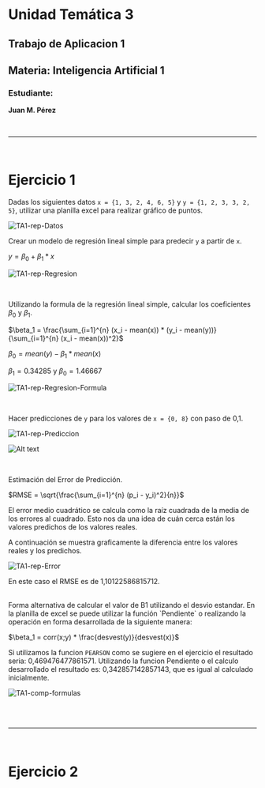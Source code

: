 # Unidad Temática 3

## Trabajo de Aplicacion 1

## Materia: **Inteligencia Artificial 1** 

### Estudiante:

**Juan M. Pérez**

</br> 

---

</br>

# Ejercicio 1

Dadas los siguientes datos `x = {1, 3, 2, 4, 6, 5}` y `y = {1, 2, 3, 3, 2, 5}`, utilizar una planilla excel para realizar gráfico de puntos.

![TA1-rep-Datos](src/TA1-rep-Datos.png)

Crear un modelo de regresión lineal simple para predecir `y` a partir de `x`.

$y = \beta_0 + \beta_1 * x$

![TA1-rep-Regresion](src/TA1-rep-Regresion.png)

</br>

Utilizando la formula de la regresión lineal simple, calcular los coeficientes $\beta_0$ y $\beta_1$.

$\beta_1 = \frac{\sum_{i=1}^{n} (x_i - mean(x)) * (y_i - mean(y))}{\sum_{i=1}^{n} (x_i - mean(x))^2}$

$\beta_0 = mean(y) - \beta_1 * mean(x)$

$\beta_1 = 0.34285$ y $\beta_0 = 1.46667$

![TA1-rep-Regresion-Formula](src/TA1-rep-Regresion-Formula.png)

</br>

Hacer predicciones de `y` para los valores de `x = {0, 8}` con paso de 0,1.

![TA1-rep-Prediccion](src/TA1-rep-Prediccion.png)

![Alt text](src/TA1-tabla.png)

</br>

Estimación del Error de Predicción.

$RMSE = \sqrt{\frac{\sum_{i=1}^{n} (p_i - y_i)^2}{n}}$

El error medio cuadrático se calcula como la raíz cuadrada de la media de los errores al cuadrado. Esto nos da una idea de cuán cerca están los valores predichos de los valores reales.

A continuación se muestra graficamente la diferencia entre los valores reales y los predichos.

![TA1-rep-Error](src/TA1-rep-Error.png)

En este caso el RMSE es de 1,10122586815712.

</br>
Forma alternativa de calcular el valor de B1 utilizando el desvio estandar.
En la planilla de excel se puede utilizar la función `Pendiente` o realizando la operación en forma desarrollada de la siguiente manera:

$\beta_1 = corr(x;y) * \frac{desvest(y)}{desvest(x)}$

Si utilizamos la funcion `PEARSON` como se sugiere en el ejercicio el resultado seria: 0,469476477861571.
Utilizando la funcion Pendiente o el calculo desarrollado el resultado es: 0,342857142857143, que es igual al calculado inicialmente.

![TA1-comp-formulas](src/TA1-comp-formulas.png)

</br>
</br>

---

</br>

# Ejercicio 2